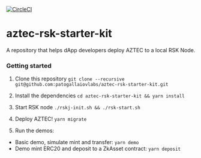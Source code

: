 [![CircleCI](https://circleci.com/gh/AztecProtocol/aztec-ganache-starter-kit.svg?style=svg)](https://circleci.com/gh/AztecProtocol/aztec-ganache-starter-kit)

# aztec-rsk-starter-kit

A repository that helps dApp developers deploy AZTEC to a local RSK Node.

### Getting started

1. Clone this repository `git clone --recursive git@github.com:patogallaiovlabs/aztec-rsk-starter-kit.git`

2. Install the dependencies `cd aztec-rsk-starter-kit && yarn install`

3. Start RSK node `./rskj-init.sh && ./rsk-start.sh`

4. Deploy AZTEC! `yarn migrate`

5. Run the demos:
- Basic demo, simulate mint and transfer: `yarn demo`
- Demo mint ERC20 and deposit to a ZkAsset contract: `yarn deposit`

